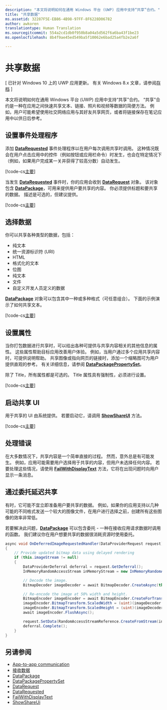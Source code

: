 ```yaml
---
description: "本文将说明如何在通用 Windows 平台 (UWP) 应用中支持“共享”合约。"
title: "共享数据"
ms.assetid: 32287F5E-EB86-4B98-97FF-8F6228D06782
author: awkoren
translationtype: Human Translation
ms.sourcegitcommit: 554a2cd1db0f950b8a04a5d562f6a6ba43f1be23
ms.openlocfilehash: 8b4f9ae45ed549ba5f10062e6bad25a4fb2e2a6f

---
```


# 共享数据

\[ 已针对 Windows 10 上的 UWP 应用更新。 有关 Windows 8.x 文章，请参阅[存档](http://go.microsoft.com/fwlink/p/?linkid=619132) \]

本文将说明如何在通用 Windows 平台 (UWP) 应用中支持“共享”合约。 “共享”合约是一种在应用之间快速共享文本、链接、照片和视频等数据的简便方法。 例如，用户可能希望使用社交网络应用与其好友共享网页，或者将链接保存在笔记应用中以供日后参考。

## 设置事件处理程序

添加 [**DataRequested**](https://msdn.microsoft.com/library/windows/apps/Windows.ApplicationModel.DataTransfer.DataTransferManager.DataRequested) 事件处理程序以在用户每次调用共享时调用。 这种情况既会在用户点击应用中的控件（例如按钮或应用栏命令）时发生，也会在特定情况下（例如，如果用户完成某一关并获得了较高分数）自动发生。

[!code-cs[主要](./code/share_data/cs/MainPage.xaml.cs#SnippetPrepareToShare)]

当发生 [**DataRequested**](https://msdn.microsoft.com/library/windows/apps/Windows.ApplicationModel.DataTransfer.DataTransferManager.DataRequested) 事件时，你的应用会收到 [**DataRequest**](https://msdn.microsoft.com/library/windows/apps/Windows.ApplicationModel.DataTransfer.DataRequest) 对象。 该对象包含 [**DataPackage**](https://msdn.microsoft.com/library/windows/apps/Windows.ApplicationModel.DataTransfer.DataPackage)，可用来提供用户要共享的内容。 你必须提供标题和要共享的数据。 描述是可选的，但建议提供。

[!code-cs[主要](./code/share_data/cs/MainPage.xaml.cs#SnippetCreateRequest)]

## 选择数据

你可以共享各种类型的数据，包括：

-   纯文本
-   统一资源标识符 (URI)
-   HTML
-   格式化的文本
-   位图
-   纯文本
-   文件
-   自定义开发人员定义的数据

[**DataPackage**](https://msdn.microsoft.com/library/windows/apps/Windows.ApplicationModel.DataTransfer.DataPackage) 对象可以包含其中一种或多种格式（可任意组合）。 下面的示例演示了如何共享文本。

[!code-cs[主要](./code/share_data/cs/MainPage.xaml.cs#SnippetSetContent)]

## 设置属性

当你打包数据进行共享时，可以给出各种可提供与共享内容相关的其他信息的属性。 这些属性帮助目标应用改善用户体验。 例如，当用户通过多个应用共享内容时，可提供说明帮助。 共享图像或指向网页的链接时，添加一个缩略图可为用户提供直观的参考。 有关详细信息，请参阅 [**DataPackagePropertySet**](https://msdn.microsoft.com/library/windows/apps/Windows.ApplicationModel.DataTransfer.DataPackagePropertySet)。

除了 Title，所有属性都是可选的。 Title 属性具有强制性，必须进行设置。

[!code-cs[主要](./code/share_data/cs/MainPage.xaml.cs#SnippetSetProperties)]

## 启动共享 UI

用于共享的 UI 由系统提供。 若要启动它，请调用 [**ShowShareUI**](https://msdn.microsoft.com/library/windows/apps/Windows.ApplicationModel.DataTransfer.DataTransferManager.ShowShareUI) 方法。

[!code-cs[主要](./code/share_data/cs/MainPage.xaml.cs#SnippetShowUI)]

## 处理错误

在大多数情况下，共享内容是一个简单直接的过程。 然而，意外总是有可能发生。 例如，应用可能需要用户选择用于共享的内容，但用户未选择任何内容。 若要处理这些情况，请使用 [**FailWithDisplayText**](https://msdn.microsoft.com/library/windows/apps/Windows.ApplicationModel.DataTransfer.DataRequest.FailWithDisplayText(System.String)) 方法，它将在出现问题时向用户显示一条消息。

## 通过委托延迟共享

有时，它可能不宜立即准备用户要共享的数据。 例如，如果你的应用支持以几种可能的不同格式发送一个较大的图像文件，在用户进行选择之前，创建所有这些图像的效率非常低。

若要解决此问题，[**DataPackage**](https://msdn.microsoft.com/library/windows/apps/Windows.ApplicationModel.DataTransfer.DataPackage) 可以包含委托 - 一种在接收应用请求数据时调用的函数。 我们建议你在用户想要共享的数据很消耗资源时使用委托。

<!-- For some reason, this snippet was inline in the WDCML topic. Suggest moving to VS project with rest of snippets. -->
```cs
async void OnDeferredImageRequestedHandler(DataProviderRequest request)
{
    // Provide updated bitmap data using delayed rendering
    if (this.imageStream != null)
    {
        DataProviderDeferral deferral = request.GetDeferral();
        InMemoryRandomAccessStream inMemoryStream = new InMemoryRandomAccessStream();

        // Decode the image.
        BitmapDecoder imageDecoder = await BitmapDecoder.CreateAsync(this.imageStream);

        // Re-encode the image at 50% width and height.
        BitmapEncoder imageEncoder = await BitmapEncoder.CreateForTranscodingAsync(inMemoryStream, imageDecoder);
        imageEncoder.BitmapTransform.ScaledWidth = (uint)(imageDecoder.OrientedPixelHeight * 0.5);
        imageEncoder.BitmapTransform.ScaledHeight = (uint)(imageDecoder.OrientedPixelHeight * 0.5);
        await imageEncoder.FlushAsync();

        request.SetData(RandomAccessStreamReference.CreateFromStream(inMemoryStream));
        deferral.Complete();
    }
}
```

## 另请参阅 

* [App-to-app communication](index.md)
* [接收数据](receive-data.md)
* [DataPackage](https://msdn.microsoft.com/library/windows/apps/windows.applicationmodel.datatransfer.datapackage.aspx)
* [DataPackagePropertySet](https://msdn.microsoft.com/library/windows/apps/windows.applicationmodel.datatransfer.datapackagepropertyset.aspx)
* [DataRequest](https://msdn.microsoft.com/library/windows/apps/windows.applicationmodel.datatransfer.datarequest.aspx)
* [DataRequested](https://msdn.microsoft.com/library/windows/apps/windows.applicationmodel.datatransfer.datatransfermanager.datarequested.aspx)
* [FailWithDisplayText](https://msdn.microsoft.com/library/windows/apps/windows.applicationmodel.datatransfer.datarequest.failwithdisplaytext.aspx)
* [ShowShareUi](https://msdn.microsoft.com/library/windows/apps/windows.applicationmodel.datatransfer.datatransfermanager.showshareui.aspx)
 




<!--HONumber=Aug16_HO3-->


